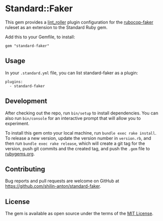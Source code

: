 # Standard::Faker

This gem provides a [lint_roller](https://github.com/standardrb/lint_roller) plugin configuration for the [rubocop-faker](https://github.com/koic/rubocop-faker) ruleset as an extension to the Standard Ruby gem.

Add this to your Gemfile, to install:

`gem "standard-faker"`

## Usage

In your `.standard.yml` file, you can list standard-faker as a plugin:
```
plugins:
  - standard-faker
```

## Development

After checking out the repo, run `bin/setup` to install dependencies. You can also run `bin/console` for an interactive prompt that will allow you to experiment.

To install this gem onto your local machine, run `bundle exec rake install`. To release a new version, update the version number in `version.rb`, and then run `bundle exec rake release`, which will create a git tag for the version, push git commits and the created tag, and push the `.gem` file to [rubygems.org](https://rubygems.org).

## Contributing

Bug reports and pull requests are welcome on GitHub at https://github.com/shilin-anton/standard-faker.

## License

The gem is available as open source under the terms of the [MIT License](https://opensource.org/licenses/MIT).
